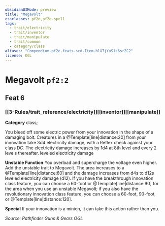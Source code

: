 ```yaml
---
obsidianUIMode: preview
title: "Megavolt"
cssclasses: pf2e,pf2e-spell
tags:
  - trait/electricity
  - trait/inventor
  - trait/manipulate
  - trait/common
  - category/class
aliases: "Compendium.pf2e.feats-srd.Item.hlX7jYoS1s6srZC2"
license: OGL
---
```

# Megavolt `pf2:2`
## Feat 6
### [[3-Rules/trait_reference/electricity]][[inventor]][[manipulate]]

**Category** class; 




You bleed off some electric power from your innovation in the shape of a damaging bolt. Creatures in a @Template\[line|distance:20\] from your innovation take 3d4 electricity damage, with a Reflex check against your class DC. The electricity damage increases by 1d4 at 8th level and every 2 levels thereafter. leveled electricity damage

**Unstable Function** You overload and supercharge the voltage even higher. Add the unstable trait to Megavolt. The area increases to a @Template\[line|distance:60\] and the damage increases from d4s to d12s leveled electricity damage (d12). If you have the breakthrough innovation class feature, you can choose a 60-foot or @Template\[line|distance:90\] for the area when you use an unstable Megavolt; if you also have the revolutionary innovation class feature, you can choose a 60-foot, 90-foot, or @Template\[line|distance:120\].

**Special** If your innovation is a minion, it can take this action rather than you.

*Source: Pathfinder Guns & Gears*
*OGL*
